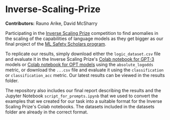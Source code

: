 # Inverse-Scaling-Prize

**Contributors:** Rauno Arike, David McSharry

Participating in the [Inverse Scaling Prize](https://github.com/inverse-scaling/prize) competition to find anomalies in the scaling of the capabilities of language models as they get bigger as our final project of the [ML Safety Scholars program](https://course.mlsafety.org/).

To replicate our results, simply download either the `logic_dataset.csv` file and evaluate it in the Inverse Scaling Prize's [Colab notebook for GPT-3](https://colab.research.google.com/drive/1SGmUh0NbqSrRkWRUcmjg8BS5eU5qvJ0Y#scrollTo=SpIfwfNjfMm8) models or [Colab notebook for OPT models](https://colab.research.google.com/drive/1NBDIdsY5d1NhgZIhelm9FbWARzySlc2H#scrollTo=SpIfwfNjfMm8) using the `absolute_logodds` metric, or download the `...csv` file and evaluate it using the `classification` or `classification_acc` metric. Our latest results can be viewed in the results folder.

The repository also includes our final report describing the results and the Jupyter Notebook `script_for_prompts.ipynb` that we used to convert the examples that we created for our task into a suitable format for the Inverse Scaling Prize's Colab notebooks. The datasets included in the datasets folder are already in the correct format.
